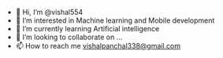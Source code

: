 - 👋 Hi, I’m @vishal554
- 👀 I’m interested in Machine learning and Mobile development
- 🌱 I’m currently learning Artificial intelligence
- 💞️ I’m looking to collaborate on ...
- 📫 How to reach me vishalpanchal338@gmail.com

<!---
vishal554/vishal554 is a ✨ special ✨ repository because its `README.md` (this file) appears on your GitHub profile.
You can click the Preview link to take a look at your changes.
--->
